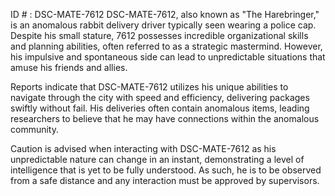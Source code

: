 ID # : DSC-MATE-7612
DSC-MATE-7612, also known as "The Harebringer," is an anomalous rabbit delivery driver typically seen wearing a police cap. Despite his small stature, 7612 possesses incredible organizational skills and planning abilities, often referred to as a strategic mastermind. However, his impulsive and spontaneous side can lead to unpredictable situations that amuse his friends and allies. 

Reports indicate that DSC-MATE-7612 utilizes his unique abilities to navigate through the city with speed and efficiency, delivering packages swiftly without fail. His deliveries often contain anomalous items, leading researchers to believe that he may have connections within the anomalous community. 

Caution is advised when interacting with DSC-MATE-7612 as his unpredictable nature can change in an instant, demonstrating a level of intelligence that is yet to be fully understood. As such, he is to be observed from a safe distance and any interaction must be approved by supervisors.